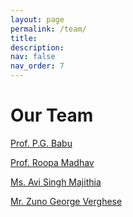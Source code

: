 ```yaml
---
layout: page
permalink: /team/
title: 
description:
nav: false
nav_order: 7
---
```


# Our Team
[Prof. P.G. Babu](https://vidyashilp.edu.in/pg_babu/)

[Prof. Roopa Madhav](https://vidyashilp.edu.in/roopa-madhav/)

[Ms. Avi Singh Majithia](https://vidyashilp.edu.in/avi/)

[Mr. Zuno George Verghese](https://vidyashilp.edu.in/zuno)

